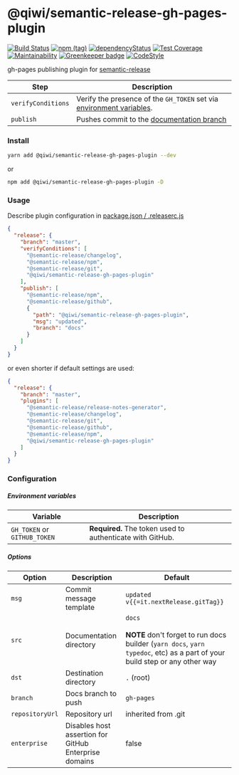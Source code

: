# @qiwi/semantic-release-gh-pages-plugin

[![Build Status](https://travis-ci.com/qiwi/semantic-release-gh-pages-plugin.svg?branch=master)](https://travis-ci.com/qiwi/semantic-release-gh-pages-plugin)
[![npm (tag)](https://img.shields.io/npm/v/@qiwi/semantic-release-gh-pages-plugin/latest.svg)](https://www.npmjs.com/package/@qiwi/semantic-release-gh-pages-plugin)
[![dependencyStatus](https://img.shields.io/david/qiwi/semantic-release-gh-pages-plugin.svg?maxAge=300)](https://david-dm.org/qiwi/semantic-release-gh-pages-plugin)
[![Test Coverage](https://api.codeclimate.com/v1/badges/c149b0666dda28813aa4/test_coverage)](https://codeclimate.com/github/qiwi/semantic-release-gh-pages-plugin/test_coverage)
[![Maintainability](https://api.codeclimate.com/v1/badges/c149b0666dda28813aa4/maintainability)](https://codeclimate.com/github/qiwi/semantic-release-gh-pages-plugin/maintainability)
[![Greenkeeper badge](https://badges.greenkeeper.io/qiwi/semantic-release-gh-pages-plugin.svg)](https://greenkeeper.io/)
[![CodeStyle](https://img.shields.io/badge/code%20style-tslint--config--qiwi-brightgreen.svg)](https://github.com/qiwi/tslint-config-qiwi)

gh-pages publishing plugin for [semantic-release](https://github.com/semantic-release/semantic-release)

| Step               | Description |
|--------------------|-------------|
| `verifyConditions` | Verify the presence of the `GH_TOKEN` set via [environment variables](#environment-variables). |
| `publish`          | Pushes commit to the [documentation branch](#options) |

### Install
```bash
yarn add @qiwi/semantic-release-gh-pages-plugin --dev
```
or
```bash
npm add @qiwi/semantic-release-gh-pages-plugin -D
```

### Usage

Describe plugin configuration in [package.json / .releaserc.js](https://github.com/semantic-release/semantic-release/blob/master/docs/01-usage/plugins.md#plugins-configuration-options)
```json
{
  "release": {
    "branch": "master",
    "verifyConditions": [
      "@semantic-release/changelog",
      "@semantic-release/npm",
      "@semantic-release/git",
      "@qiwi/semantic-release-gh-pages-plugin"
    ],
    "publish": [
      "@semantic-release/npm",
      "@semantic-release/github",
      {
        "path": "@qiwi/semantic-release-gh-pages-plugin",
        "msg": "updated",
        "branch": "docs"
      }
    ]
  }
}
```
or even shorter if default settings are used:
```json
{
  "release": {
    "branch": "master",
    "plugins": [
      "@semantic-release/release-notes-generator",
      "@semantic-release/changelog",
      "@semantic-release/git",
      "@semantic-release/github",
      "@semantic-release/npm",
      "@qiwi/semantic-release-gh-pages-plugin"
    ]
  }
}
```

### Configuration
##### Environment variables

| Variable                     | Description                                               |
|------------------------------| --------------------------------------------------------- |
| `GH_TOKEN` or `GITHUB_TOKEN` | **Required.** The token used to authenticate with GitHub. |

##### Options

| Option          | Description                                             | Default |
|-----------------|---------------------------------------------------------| --------|
| `msg`           | Commit message template                                 | `updated v{{=it.nextRelease.gitTag}}` |
| `src`           | Documentation directory                                 | `docs`<br/><br/>**NOTE** don't forget to run docs builder (`yarn docs`, `yarn typedoc`, etc) as a part of your build step or any other way|
| `dst`           | Destination directory                                   | `.` (root) |
| `branch`        | Docs branch to push                                     | `gh-pages` |
| `repositoryUrl` | Repository url                                          | inherited from .git |
| `enterprise`    | Disables host assertion for GitHub Enterprise domains   | false      |

